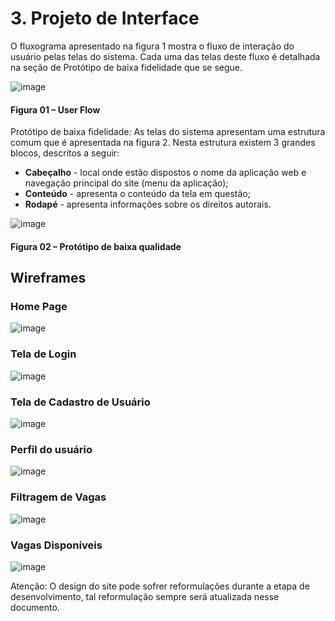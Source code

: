 # 3. Projeto de Interface

O fluxograma apresentado na figura 1 mostra o fluxo de interação do usuário pelas telas do sistema. Cada uma das telas deste fluxo é detalhada na seção de Protótipo de baixa fidelidade que se segue.

![image](https://github.com/user-attachments/assets/82b27ba8-7d53-4725-9b8e-4969b1e6ab5c)

#### Figura 01 – User Flow

Protótipo de baixa fidelidade: As telas do sistema apresentam uma estrutura comum que é apresentada na figura 2. Nesta estrutura existem 3 grandes blocos, descritos a seguir:
- **Cabeçalho** - local onde estão dispostos o nome da aplicação web e navegação principal do site (menu da aplicação);
- **Conteúdo** - apresenta o conteúdo da tela em questão;
- **Rodapé** - apresenta informações sobre os direitos autorais.

![image](https://github.com/user-attachments/assets/207587f1-1117-4157-9181-aaeb640ecb7c)
#### Figura 02 – Protótipo de baixa qualidade

## Wireframes

### Home Page
![image](https://github.com/user-attachments/assets/3fc0697f-15ec-4a07-b64e-350bfccfbc46)

### Tela de Login
![image](https://github.com/user-attachments/assets/eda87fa8-60ae-4ded-8007-c628082e64cd)

### Tela de Cadastro de Usuário
![image](https://github.com/user-attachments/assets/5c29f125-44cf-477f-bdb7-de95f5ae05cf)

### Perfil do usuário
![image](https://github.com/user-attachments/assets/af1bb956-04b2-4500-be43-53f74ab2473d)

### Filtragem de Vagas
![image](https://github.com/user-attachments/assets/ca55d268-17e5-4b40-b3f3-6173ee779882)

### Vagas Disponíveis
![image](https://github.com/user-attachments/assets/99674882-d538-495d-ae0a-4eeb76c987e9)

Atenção: O design do site pode sofrer reformulações durante a etapa de desenvolvimento, tal reformulação sempre será atualizada nesse documento.
